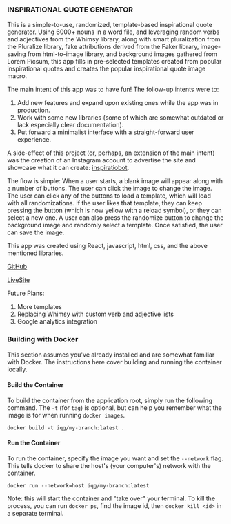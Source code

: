 ### INSPIRATIONAL QUOTE GENERATOR

This is a simple-to-use, randomized, template-based inspirational quote generator. Using 6000+ nouns in a word file, and leveraging random verbs and adjectives from the Whimsy library, along with smart pluralization from the Pluralize library, fake attributions derived from the Faker library, image-saving from html-to-image library, and background images gathered from Lorem Picsum, this app fills in pre-selected templates created from popular inspirational quotes and creates the popular inspirational quote image macro.

The main intent of this app was to have fun! The follow-up intents were to:

1. Add new features and expand upon existing ones while the app was in production.
2. Work with some new libraries (some of which are somewhat outdated or lack especially clear documentation).
3. Put forward a minimalist interface with a straight-forward user experience.

A side-effect of this project (or, perhaps, an extension of the main intent) was the creation of an Instagram account to advertise the site and showcase what it can create: [inspiratiobot](https://www.instagram.com/inspiratiobot/).

The flow is simple: When a user starts, a blank image will appear along with a number of buttons. The user can click the image to change the image. The user can click any of the buttons to load a template, which will load with all randomizations. If the user likes that template, they can keep pressing the button (which is now yellow with a reload symbol), or they can select a new one. A user can also press the randomize button to change the background image and randomly select a template. Once satisfied, the user can save the image.

This app was created using React, javascript, html, css, and the above mentioned libraries.

[GitHub](https://github.com/rbannal86/InspirationalQuoteGenerator)

[LiveSite](https://inspiratiobot.com)

Future Plans:

1. More templates
2. Replacing Whimsy with custom verb and adjective lists
3. Google analytics integration

### Building with Docker
This section assumes you've already installed and are somewhat familiar with Docker. The instructions here cover building and running the container locally.

#### Build the Container
To build the container from the application root, simply run the following command. The `-t` (for `tag`) is optional, but can help you remember what the image is for when running `docker images`.
```
docker build -t iqg/my-branch:latest .
```

#### Run the Container
To run the container, specify the image you want and set the `--network` flag. This tells docker to share the host's (your computer's) network with the container.
```
docker run --network=host iqg/my-branch:latest
```

Note: this will start the container and "take over" your terminal. To kill the process, you can run `docker ps`, find the image id, then `docker kill <id>` in a separate terminal.
